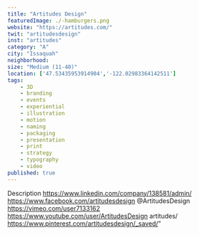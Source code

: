 ```yaml
---
title: "Artitudes Design"
featuredImage: ./-hamburgers.png
website: "https://artitudes.com/"
twit: "artitudesdesign"
inst: "artitudes"
category: "A"
city: "Issaquah"
neighborhood:
size: "Medium (11-40)"
location: ['47.53435953914904','-122.02983364142511']
tags:
    - 3D 
    - branding 
    - events 
    - experiential 
    - illustration 
    - motion 
    - naming 
    - packaging
    - presentation 
    - print 
    - strategy 
    - typography 
    - video 
published: true
---
```


Description
https://www.linkedin.com/company/138581/admin/
https://www.facebook.com/artitudesdesign
@ArtitudesDesign
https://vimeo.com/user7133162
https://www.youtube.com/user/ArtitudesDesign
artitudes/
https://www.pinterest.com/artitudesdesign/_saved/" 